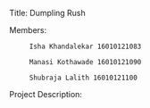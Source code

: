 Title: Dumpling Rush

Members:

         Isha Khandalekar 16010121083
    
         Manasi Kothawade 16010121090
    
         Shubraja Lalith 16010121100
    
Project Description:    
